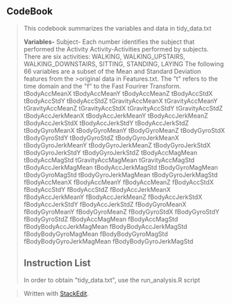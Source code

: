 
## **CodeBook** ##

>This codebook summarizes the variables and data in tidy_data.txt
>
>**Variables-**
>Subject- Each number identifies the subject that performed the Activity
>Activity-Activities performed by subjects. There are six activities: WALKING, WALKING_UPSTAIRS, WALKING_DOWNSTAIRS, SITTING, STANDING, LAYING
>The following 66 variables  are a subset of the Mean and Standard Deviation features from the >original data in Features.txt. 
>The "t" refers to the time domain and the "f" to the Fast Fourirer Transform. 
>tBodyAccMeanX
>tBodyAccMeanY
>tBodyAccMeanZ
>tBodyAccStdX
>tBodyAccStdY
>tBodyAccStdZ
>tGravityAccMeanX
>tGravityAccMeanY
>tGravityAccMeanZ
>tGravityAccStdX
>tGravityAccStdY
>tGravityAccStdZ
>tBodyAccJerkMeanX
>tBodyAccJerkMeanY
>tBodyAccJerkMeanZ
>tBodyAccJerkStdX
>tBodyAccJerkStdY
>tBodyAccJerkStdZ
>tBodyGyroMeanX
>tBodyGyroMeanY
>tBodyGyroMeanZ
>tBodyGyroStdX
>tBodyGyroStdY
>tBodyGyroStdZ
>tBodyGyroJerkMeanX
>tBodyGyroJerkMeanY
>tBodyGyroJerkMeanZ
>tBodyGyroJerkStdX
>tBodyGyroJerkStdY
>tBodyGyroJerkStdZ
>tBodyAccMagMean
>tBodyAccMagStd
>tGravityAccMagMean
>tGravityAccMagStd
>tBodyAccJerkMagMean
>tBodyAccJerkMagStd
>tBodyGyroMagMean
>tBodyGyroMagStd
>tBodyGyroJerkMagMean
>tBodyGyroJerkMagStd
>fBodyAccMeanX
>fBodyAccMeanY
>fBodyAccMeanZ
>fBodyAccStdX
>fBodyAccStdY
>fBodyAccStdZ
>fBodyAccJerkMeanX
>fBodyAccJerkMeanY
>fBodyAccJerkMeanZ
>fBodyAccJerkStdX
>fBodyAccJerkStdY
>fBodyAccJerkStdZ
>fBodyGyroMeanX
>fBodyGyroMeanY
>fBodyGyroMeanZ
>fBodyGyroStdX
>fBodyGyroStdY
>fBodyGyroStdZ
>fBodyAccMagMean
>fBodyAccMagStd
>fBodyBodyAccJerkMagMean
>fBodyBodyAccJerkMagStd
>fBodyBodyGyroMagMean
>fBodyBodyGyroMagStd
>fBodyBodyGyroJerkMagMean
>fBodyBodyGyroJerkMagStd
>## **Instruction List** ##
>In order to obtain "tidy_data.txt", use the run_analysis.R script

> Written with [StackEdit](https://stackedit.io/).
